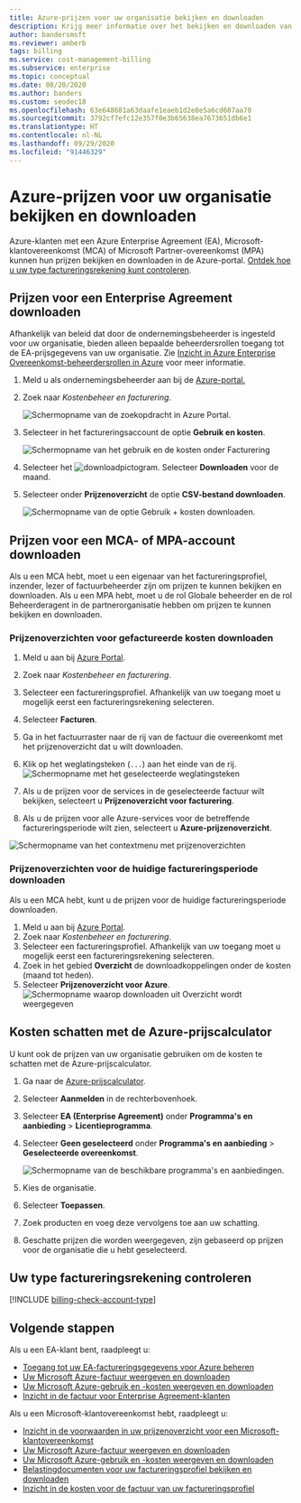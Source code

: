 ```yaml
---
title: Azure-prijzen voor uw organisatie bekijken en downloaden
description: Krijg meer informatie over het bekijken en downloaden van prijzen, of het schatten van de kosten met de prijzen van uw organisatie.
author: bandersmsft
ms.reviewer: amberb
tags: billing
ms.service: cost-management-billing
ms.subservice: enterprise
ms.topic: conceptual
ms.date: 08/20/2020
ms.author: banders
ms.custom: seodec18
ms.openlocfilehash: 63e648681a63daafe1eaeb1d2e8e5a6cd607aa70
ms.sourcegitcommit: 3792cf7efc12e357f0e3b65638ea7673651db6e1
ms.translationtype: HT
ms.contentlocale: nl-NL
ms.lasthandoff: 09/29/2020
ms.locfileid: "91446329"
---
```

# <a name="view-and-download-your-organizations-azure-pricing"></a>Azure-prijzen voor uw organisatie bekijken en downloaden

Azure-klanten met een Azure Enterprise Agreement (EA), Microsoft-klantovereenkomst (MCA) of Microsoft Partner-overeenkomst (MPA) kunnen hun prijzen bekijken en downloaden in de Azure-portal. [Ontdek hoe u uw type factureringsrekening kunt controleren](#check-your-billing-account-type).

## <a name="download-pricing-for-an-enterprise-agreement"></a>Prijzen voor een Enterprise Agreement downloaden

Afhankelijk van beleid dat door de ondernemingsbeheerder is ingesteld voor uw organisatie, bieden alleen bepaalde beheerdersrollen toegang tot de EA-prijsgegevens van uw organisatie. Zie [Inzicht in Azure Enterprise Overeenkomst-beheerdersrollen in Azure](understand-ea-roles.md) voor meer informatie.

1. Meld u als ondernemingsbeheerder aan bij de [Azure-portal.](https://portal.azure.com/)
1. Zoek naar *Kostenbeheer en facturering*.

   ![Schermopname van de zoekopdracht in Azure Portal.](./media/ea-pricing/portal-cm-billing-search.png)

1. Selecteer in het factureringsaccount de optie **Gebruik en kosten**.

   ![Schermopname van het gebruik en de kosten onder Facturering](./media/ea-pricing/ea-pricing-usage-charges-nav.png)

1. Selecteer het ![downloadpictogram.](./media/ea-pricing/download-icon.png) Selecteer **Downloaden** voor de maand.

1. Selecteer onder **Prijzenoverzicht** de optie **CSV-bestand downloaden**.

   ![Schermopname van de optie Gebruik + kosten downloaden.](./media/ea-pricing/download-ea-price-sheet.png)

## <a name="download-pricing-for-an-mca-or-mpa-account"></a>Prijzen voor een MCA- of MPA-account downloaden

Als u een MCA hebt, moet u een eigenaar van het factureringsprofiel, inzender, lezer of factuurbeheerder zijn om prijzen te kunnen bekijken en downloaden. Als u een MPA hebt, moet u de rol Globale beheerder en de rol Beheerderagent in de partnerorganisatie hebben om prijzen te kunnen bekijken en downloaden.

### <a name="download-price-sheets-for-billed-charges"></a>Prijzenoverzichten voor gefactureerde kosten downloaden

1. Meld u aan bij [Azure Portal](https://portal.azure.com).
1. Zoek naar *Kostenbeheer en facturering*.
1. Selecteer een factureringsprofiel. Afhankelijk van uw toegang moet u mogelijk eerst een factureringsrekening selecteren.
1. Selecteer **Facturen**.
1. Ga in het factuurraster naar de rij van de factuur die overeenkomt met het prijzenoverzicht dat u wilt downloaden.
1. Klik op het weglatingsteken (`...`) aan het einde van de rij.
![Schermopname met het geselecteerde weglatingsteken](./media/ea-pricing/billingprofile-invoicegrid-new.png)

1. Als u de prijzen voor de services in de geselecteerde factuur wilt bekijken, selecteert u **Prijzenoverzicht voor facturering**.
1. Als u de prijzen voor alle Azure-services voor de betreffende factureringsperiode wilt zien, selecteert u **Azure-prijzenoverzicht**.

![Schermopname van het contextmenu met prijzenoverzichten](./media/ea-pricing/contextmenu-pricesheet01.png)

### <a name="download-price-sheets-for-the-current-billing-period"></a>Prijzenoverzichten voor de huidige factureringsperiode downloaden

Als u een MCA hebt, kunt u de prijzen voor de huidige factureringsperiode downloaden.

1. Meld u aan bij [Azure Portal](https://portal.azure.com).
1. Zoek naar *Kostenbeheer en facturering*.
1. Selecteer een factureringsprofiel. Afhankelijk van uw toegang moet u mogelijk eerst een factureringsrekening selecteren.
1. Zoek in het gebied **Overzicht** de downloadkoppelingen onder de kosten (maand tot heden).
1. Selecteer **Prijzenoverzicht voor Azure**.
![Schermopname waarop downloaden uit Overzicht wordt weergegeven](./media/ea-pricing/open-pricing01.png)

## <a name="estimate-costs-with-the-azure-pricing-calculator"></a>Kosten schatten met de Azure-prijscalculator

U kunt ook de prijzen van uw organisatie gebruiken om de kosten te schatten met de Azure-prijscalculator.

1. Ga naar de [Azure-prijscalculator](https://azure.microsoft.com/pricing/calculator).
1. Selecteer **Aanmelden** in de rechterbovenhoek.
1. Selecteer **EA (Enterprise Agreement)** onder **Programma's en aanbieding** > **Licentieprogramma**.
1. Selecteer **Geen geselecteerd** onder **Programma's en aanbieding** > **Geselecteerde overeenkomst**.

    ![Schermopname van de beschikbare programma's en aanbiedingen.](./media/ea-pricing/ea-pricing-calculator-estimate.png)

1. Kies de organisatie.
1. Selecteer **Toepassen**.
1. Zoek producten en voeg deze vervolgens toe aan uw schatting.
1. Geschatte prijzen die worden weergegeven, zijn gebaseerd op prijzen voor de organisatie die u hebt geselecteerd.

## <a name="check-your-billing-account-type"></a>Uw type factureringsrekening controleren
[!INCLUDE [billing-check-account-type](../../../includes/billing-check-account-type.md)]

## <a name="next-steps"></a>Volgende stappen

Als u een EA-klant bent, raadpleegt u:

- [Toegang tot uw EA-factureringsgegevens voor Azure beheren](manage-billing-access.md)
- [Uw Microsoft Azure-factuur weergeven en downloaden](../understand/download-azure-invoice.md)
- [Uw Microsoft Azure-gebruik en -kosten weergeven en downloaden](../understand/download-azure-daily-usage.md)
- [Inzicht in de factuur voor Enterprise Agreement-klanten](../understand/review-enterprise-agreement-bill.md)

Als u een Microsoft-klantovereenkomst hebt, raadpleegt u:

- [Inzicht in de voorwaarden in uw prijzenoverzicht voor een Microsoft-klantovereenkomst](mca-understand-pricesheet.md)
- [Uw Microsoft Azure-factuur weergeven en downloaden](../understand/download-azure-invoice.md)
- [Uw Microsoft Azure-gebruik en -kosten weergeven en downloaden](../understand/download-azure-daily-usage.md)
- [Belastingdocumenten voor uw factureringsprofiel bekijken en downloaden](../understand/mca-download-tax-document.md)
- [Inzicht in de kosten voor de factuur van uw factureringsprofiel](../understand/review-customer-agreement-bill.md)
